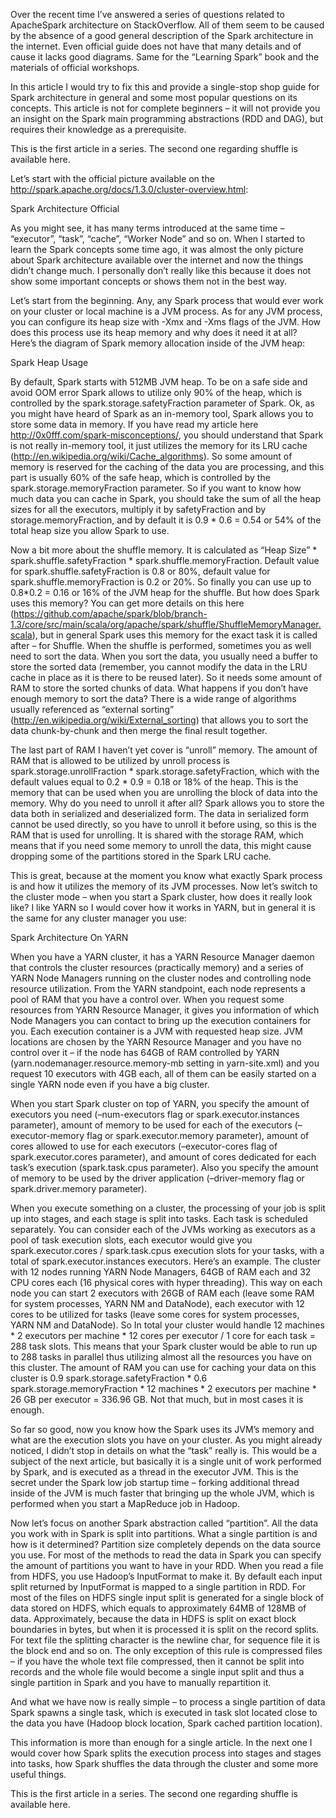 Over the recent time I’ve answered a series of questions related to ApacheSpark architecture on StackOverflow. All of them seem to be caused by the absence of a good general description of the Spark architecture in the internet. Even official guide does not have that many details and of cause it lacks good diagrams. Same for the “Learning Spark” book and the materials of official workshops.

In this article I would try to fix this and provide a single-stop shop guide for Spark architecture in general and some most popular questions on its concepts. This article is not for complete beginners – it will not provide you an insight on the Spark main programming abstractions (RDD and DAG), but requires their knowledge as a prerequisite.

This is the first article in a series. The second one regarding shuffle is available here.


Let’s start with the official picture available on the http://spark.apache.org/docs/1.3.0/cluster-overview.html:

Spark Architecture Official

As you might see, it has many terms introduced at the same time – “executor”, “task”, “cache”, “Worker Node” and so on. When I started to learn the Spark concepts some time ago, it was almost the only picture about Spark architecture available over the internet and now the things didn’t change much. I personally don’t really like this because it does not show some important concepts or shows them not in the best way.

Let’s start from the beginning. Any, any Spark process that would ever work on your cluster or local machine is a JVM process. As for any JVM process, you can configure its heap size with -Xmx and -Xms flags of the JVM. How does this process use its heap memory and why does it need it at all? Here’s the diagram of Spark memory allocation inside of the JVM heap:

Spark Heap Usage

By default, Spark starts with 512MB JVM heap. To be on a safe side and avoid OOM error Spark allows to utilize only 90% of the heap, which is controlled by the spark.storage.safetyFraction parameter of Spark. Ok, as you might have heard of Spark as an in-memory tool, Spark allows you to store some data in memory. If you have read my article here http://0x0fff.com/spark-misconceptions/, you should understand that Spark is not really in-memory tool, it just utilizes the memory for its LRU cache (http://en.wikipedia.org/wiki/Cache_algorithms). So some amount of memory is reserved for the caching of the data you are processing, and this part is usually 60% of the safe heap, which is controlled by the spark.storage.memoryFraction parameter. So if you want to know how much data you can cache in Spark, you should take the sum of all the heap sizes for all the executors, multiply it by safetyFraction and by storage.memoryFraction, and by default it is 0.9 * 0.6 = 0.54 or 54% of the total heap size you allow Spark to use.

Now a bit more about the shuffle memory. It is calculated as “Heap Size” * spark.shuffle.safetyFraction * spark.shuffle.memoryFraction. Default value for spark.shuffle.safetyFraction is 0.8 or 80%, default value for spark.shuffle.memoryFraction is 0.2 or 20%. So finally you can use up to 0.8*0.2 = 0.16 or 16% of the JVM heap for the shuffle. But how does Spark uses this memory? You can get more details on this here (https://github.com/apache/spark/blob/branch-1.3/core/src/main/scala/org/apache/spark/shuffle/ShuffleMemoryManager.scala), but in general Spark uses this memory for the exact task it is called after – for Shuffle. When the shuffle is performed, sometimes you as well need to sort the data. When you sort the data, you usually need a buffer to store the sorted data (remember, you cannot modify the data in the LRU cache in place as it is there to be reused later). So it needs some amount of RAM to store the sorted chunks of data. What happens if you don’t have enough memory to sort the data? There is a wide range of algorithms usually referenced as “external sorting” (http://en.wikipedia.org/wiki/External_sorting) that allows you to sort the data chunk-by-chunk and then merge the final result together.

The last part of RAM I haven’t yet cover is “unroll” memory. The amount of RAM that is allowed to be utilized by unroll process is spark.storage.unrollFraction * spark.storage.safetyFraction, which with the default values equal to 0.2 * 0.9 = 0.18 or 18% of the heap. This is the memory that can be used when you are unrolling the block of data into the memory. Why do you need to unroll it after all? Spark allows you to store the data both in serialized and deserialized form. The data in serialized form cannot be used directly, so you have to unroll it before using, so this is the RAM that is used for unrolling. It is shared with the storage RAM, which means that if you need some memory to unroll the data, this might cause dropping some of the partitions stored in the Spark LRU cache.

This is great, because at the moment you know what exactly Spark process is and how it utilizes the memory of its JVM processes. Now let’s switch to the cluster mode – when you start a Spark cluster, how does it really look like? I like YARN so I would cover how it works in YARN, but in general it is the same for any cluster manager you use:

Spark Architecture On YARN

When you have a YARN cluster, it has a YARN Resource Manager daemon that controls the cluster resources (practically memory) and a series of YARN Node Managers running on the cluster nodes and controlling node resource utilization. From the YARN standpoint, each node represents a pool of RAM that you have a control over. When you request some resources from YARN Resource Manager, it gives you information of which Node Managers you can contact to bring up the execution containers for you. Each execution container is a JVM with requested heap size. JVM locations are chosen by the YARN Resource Manager and you have no control over it – if the node has 64GB of RAM controlled by YARN (yarn.nodemanager.resource.memory-mb setting in yarn-site.xml) and you request 10 executors with 4GB each, all of them can be easily started on a single YARN node even if you have a big cluster.

When you start Spark cluster on top of YARN, you specify the amount of executors you need (–num-executors flag or spark.executor.instances parameter), amount of memory to be used for each of the executors (–executor-memory flag or spark.executor.memory  parameter), amount of cores allowed to use for each executors (–executor-cores flag of spark.executor.cores parameter), and amount of cores dedicated for each task’s execution (spark.task.cpus parameter). Also you specify the amount of memory to be used by the driver application (–driver-memory flag or spark.driver.memory parameter).

When you execute something on a cluster, the processing of your job is split up into stages, and each stage is split into tasks. Each task is scheduled separately. You can consider each of the JVMs working as executors as a pool of task execution slots, each executor would give you spark.executor.cores / spark.task.cpus execution slots for your tasks, with a total of spark.executor.instances executors. Here’s an example. The cluster with 12 nodes running YARN Node Managers, 64GB of RAM each and 32 CPU cores each (16 physical cores with hyper threading). This way on each node you can start 2 executors with 26GB of RAM each (leave some RAM for system processes, YARN NM and DataNode), each executor with 12 cores to be utilized for tasks (leave some cores for system processes, YARN NM and DataNode). So In total your cluster would handle 12 machines * 2 executors per machine * 12 cores per executor / 1 core for each task = 288 task slots. This means that your Spark cluster would be able to run up to 288 tasks in parallel thus utilizing almost all the resources you have on this cluster. The amount of RAM you can use for caching your data on this cluster is 0.9 spark.storage.safetyFraction * 0.6 spark.storage.memoryFraction * 12 machines * 2 executors per machine * 26 GB per executor = 336.96 GB. Not that much, but in most cases it is enough.

So far so good, now you know how the Spark uses its JVM’s memory and what are the execution slots you have on your cluster. As you might already noticed, I didn’t stop in details on what the “task” really is. This would be a subject of the next article, but basically it is a single unit of work performed by Spark, and is executed as a thread in the executor JVM. This is the secret under the Spark low job startup time – forking additional thread inside of the JVM is much faster that bringing up the whole JVM, which is performed when you start a MapReduce job in Hadoop.

Now let’s focus on another Spark abstraction called “partition”. All the data you work with in Spark is split into partitions. What a single partition is and how is it determined? Partition size completely depends on the data source you use. For most of the methods to read the data in Spark you can specify the amount of partitions you want to have in your RDD. When you read a file from HDFS, you use Hadoop’s InputFormat to make it. By default each input split returned by InputFormat is mapped to a single partition in RDD. For most of the files on HDFS single input split is generated for a single block of data stored on HDFS, which equals to approximately 64MB of 128MB of data. Approximately, because the data in HDFS is split on exact block boundaries in bytes, but when it is processed it is split on the record splits. For text file the splitting character is the newline char, for sequence file it is the block end and so on. The only exception of this rule is compressed files – if you have the whole text file compressed, then it cannot be split into records and the whole file would become a single input split and thus a single partition in Spark and you have to manually repartition it.

And what we have now is really simple – to process a single partition of data Spark spawns a single task, which is executed in task slot located close to the data you have (Hadoop block location, Spark cached partition location).

This information is more than enough for a single article. In the next one I would cover how Spark splits the execution process into stages and stages into tasks, how Spark shuffles the data through the cluster and some more useful things.

This is the first article in a series. The second one regarding shuffle is available here.
